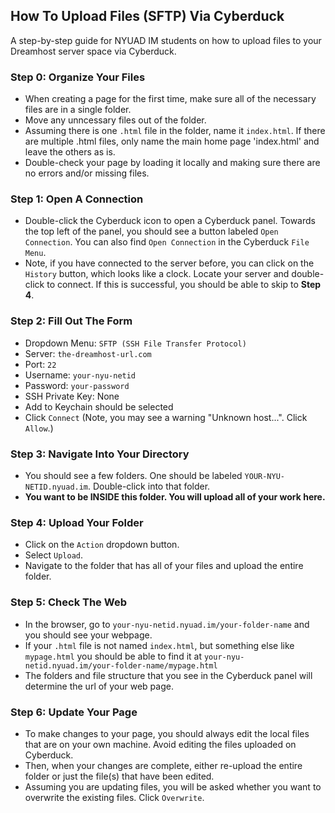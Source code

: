 How To Upload Files (SFTP) Via Cyberduck
----------------------------------------

A step-by-step guide for NYUAD IM students on how to upload files to your Dreamhost server space via Cyberduck.

### Step 0: Organize Your Files
* When creating a page for the first time, make sure all of the necessary files are in a single folder.
* Move any unncessary files out of the folder.
* Assuming there is one `.html` file in the folder, name it `index.html`. If there are multiple .html files, only name the main home page 'index.html' and leave the others as is. 
* Double-check your page by loading it locally and making sure there are no errors and/or missing files.

### Step 1: Open A Connection 
* Double-click the Cyberduck icon to open a Cyberduck panel. Towards the top left of the panel, you should see a button labeled `Open Connection`. You can also find `Open Connection` in the Cyberduck `File Menu`.
* Note, if you have connected to the server before, you can click on the `History` button, which looks like a clock. Locate your server and double-click to connect. If this is successful, you should be able to skip to **Step 4**.

### Step 2: Fill Out The Form
* Dropdown Menu: `SFTP (SSH File Transfer Protocol)`
* Server: `the-dreamhost-url.com`
* Port: `22`
* Username: `your-nyu-netid`
* Password: `your-password`
* SSH Private Key: None
* Add to Keychain should be selected
* Click `Connect` (Note, you may see a warning "Unknown host...". Click `Allow`.)

### Step 3: Navigate Into Your Directory
* You should see a few folders. One should be labeled `YOUR-NYU-NETID.nyuad.im`. Double-click into that folder.
* **You want to be INSIDE this folder. You will upload all of your work here.**

### Step 4: Upload Your Folder
* Click on the `Action` dropdown button.
* Select `Upload`.
* Navigate to the folder that has all of your files and upload the entire folder.

### Step 5: Check The Web
* In the browser, go to `your-nyu-netid.nyuad.im/your-folder-name` and you should see your webpage.
* If your `.html` file is not named `index.html`, but something else like `mypage.html` you should be able to find it at `your-nyu-netid.nyuad.im/your-folder-name/mypage.html`
* The folders and file structure that you see in the Cyberduck panel will determine the url of your web page.

### Step 6: Update Your Page
* To make changes to your page, you should always edit the local files that are on your own machine. Avoid editing the files uploaded on Cyberduck. 
* Then, when your changes are complete, either re-upload the entire folder or just the file(s) that have been edited.
* Assuming you are updating files, you will be asked whether you want to overwrite the existing files. Click `Overwrite`.


